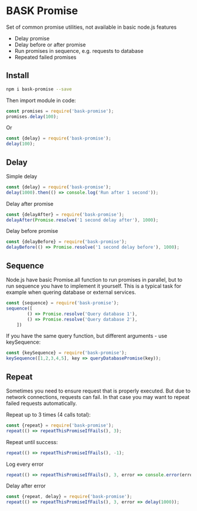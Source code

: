 # BASK Promise

Set of common promise utilities, not available in basic node.js features
* Delay promise
* Delay before or after promise
* Run promises in sequence, e.g. requests to database
* Repeated failed promises

## Install

```sh
npm i bask-promise --save
```

Then import module in code:

```js
const promises = require('bask-promise');
promises.delay(100);
```

Or
```js
const {delay} = require('bask-promise');
delay(100);
```


## Delay

Simple delay
```js
const {delay} = require('bask-promise');
delay(1000).then(() => console.log('Run after 1 second'));
```

Delay after promise
```js
const {delayAfter} = require('bask-promise');
delayAfter(Promise.resolve('1 second delay after'), 1000);
```

Delay before promise
```js
const {delayBefore} = require('bask-promise');
delayBefore(() => Promise.resolve('1 second delay before'), 1000);
```

## Sequence

Node.js have basic Promise.all function to run promises in parallel, but to run sequence you have to implement it yourself. This is a typical task for example when quering database or external services.
```js
const {sequence} = require('bask-promise');
sequence([
        () => Promise.resolve('Query database 1'),
        () => Promise.resolve('Query database 2'),
    ])
```

If you have the same query function, but different arguments - use keySequence:

```js
const {keySequence} = require('bask-promise');
keySequence([1,2,3,4,5], key => queryDatabasePromise(key));
```

## Repeat

Sometimes you need to ensure request that is properly executed. But due to network connections, 
requests can fail. In that case you may want to repeat failed requests automatically.

Repeat up to 3 times (4 calls total):
```js
const {repeat} = require('bask-promise');
repeat(() => repeatThisPromiseIfFails(), 3);
```

Repeat until success:
```js
repeat(() => repeatThisPromiseIfFails(), -1);
```

Log every error
```js
repeat(() => repeatThisPromiseIfFails(), 3, error => console.error(error));
```
Delay after error
```js
const {repeat, delay} = require('bask-promise');
repeat(() => repeatThisPromiseIfFails(), 3, error => delay(1000));
```
